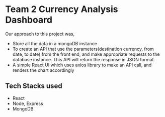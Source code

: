 # Team 2 Currency Analysis Dashboard

Our approach to this project was,
- Store all the data in a mongoDB instance
- To create an API that use the parameters(destination currency, from date, to date) from the front end, and make appropriate requests to the database instance. This API will return the response in JSON format
- A simple React UI which uses axios library to make an API call, and renders the chart accordingly

## Tech Stacks used
- React
- Node, Express
- MongoDB

